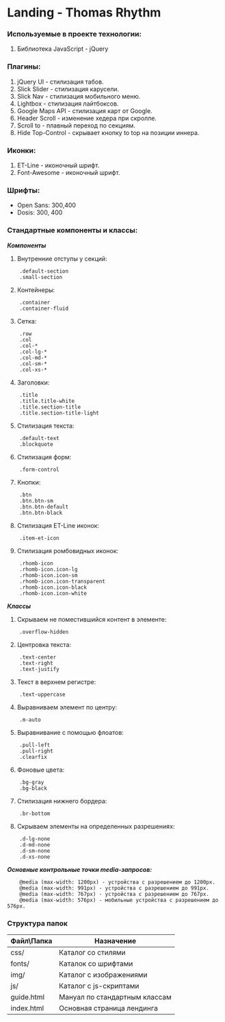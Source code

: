 
# Landing - Thomas Rhythm

### Используемые в проекте технологии:
1.  Библиотека JavaScript - jQuery

### Плагины:
1.  jQuery UI - стилизация табов.
2.  Slick Slider - стилизация карусели.
3.  Slick Nav - стилизация мобильного меню.
4.  Lightbox - стилизация лайтбоксов.
5.  Google Maps API - стилизация карт от Google.
6.  Header Scroll - изменение хедера при скролле.
7.  Scroll to - плавный переход по секциям.
8.  Hide Top-Control - скрывает кнопку to top на позиции иннера.

### Иконки:
1.  ET-Line - иконочный шрифт.
2.  Font-Awesome - иконочный шрифт.

### Шрифты:
-   Open Sans: 300,400
-   Dosis: 300, 400

### Стандартные компоненты и классы:

_**Компоненты**_

1.  Внутренние отступы у секций:
```
    .default-section
    .small-section
```

2.  Контейнеры:
```
    .container
    .container-fluid
```

3.  Сетка:
```
    .row
    .col
    .col-*
    .col-lg-*
    .col-md-*
    .col-sm-*
    .col-xs-*
```

4.  Заголовки:
```
    .title 
    .title.title-white
    .title.section-title
    .title.section-title-light
```

5.  Стилизация текста:
```
    .default-text
    .blockquote
```

6.  Стилизация форм:
```
    .form-control
```

7.  Кнопки:
```
    .btn
    .btn.btn-sm
    .btn.btn-default
    .btn.btn-black
```

8.  Стилизация ET-Line иконок:
```
    .item-et-icon
```

9.  Стилизация ромбовидных иконок:
```
    .rhomb-icon
    .rhomb-icon.icon-lg
    .rhomb-icon.icon-sm
    .rhomb-icon.icon-transparent
    .rhomb-icon.icon-black
    .rhomb-icon.icon-white
```

_**Классы**_

1.  Скрываем не поместившийся контент в элементе:
```
    .overflow-hidden
```

2.  Центровка текста:
```
    .text-center
    .text-right
    .text-justify
```

3.  Текст в верхнем регистре:
```
    .text-uppercase
```

4.  Выравниваем элемент по центру:
```
    .m-auto
```

5.  Выравнивание с помощью флоатов:
```
    .pull-left
    .pull-right
    .clearfix
```

6.  Фоновые цвета:
```
    .bg-gray
    .bg-black
```

7.  Стилизация нижнего бордера:
```
    .br-bottom
```
8.  Скрываем элементы на определенных разрешениях:
```
    .d-lg-none
    .d-md-none
    .d-sm-none
    .d-xs-none
```

_**Основные контрольные точки media-запросов:**_
```
    @media (max-width: 1200px) - устройства c разрешением до 1200px.
    @media (max-width: 991px) - устройства c разрешением до 991px.
    @media (max-width: 767px) - устройства c разрешением до 767px.
    @media (max-width: 576px) - мобильные устройства c разрешением до 576px.
```

### Структура папок

Файл\Папка      | Назначение 
----------------|----------------------  
css/            | Каталог со стилями
fonts/          | Каталок со шрифтами 
img/            | Каталог с изображениями
js/             | Каталог с js-скриптами 
guide.html      | Мануал по стандартным классам 
index.html      | Основная страница лендинга

